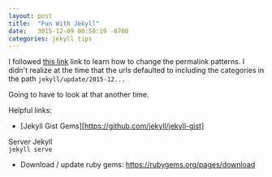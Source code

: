 ```yaml
---
layout: post
title:  "Fun With Jekyll"
date:   3015-12-09 00:58:19 -0700
categories: jekyll tips
---
```


I followed [this link][customize-jekyll-urls] link to learn how to change the permalink patterns. I didn't realize at the time that the urls defaulted to including the categories in the path `jekyll/update/2015-12...`

Going to have to look at that another time.

Helpful links:

- [Jekyll Gist Gems][https://github.com/jekyll/jekyll-gist]  

Server Jekyll  
`jekyll serve`

[customize-jekyll-urls]: http://stackoverflow.com/questions/8664675/how-to-customize-jekylls-url

- Download / update ruby gems: https://rubygems.org/pages/download